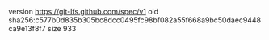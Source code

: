 version https://git-lfs.github.com/spec/v1
oid sha256:c577b0d835b305bc8dcc0495fc98bf082a55f668a9bc50daec9448ca9e13f8f7
size 933
